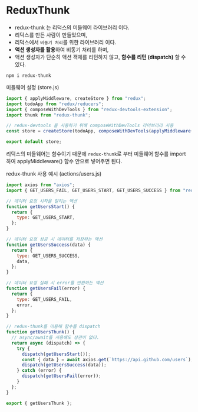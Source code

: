 # ReduxThunk

- redux-thunk 는 리덕스의 미들웨어 라이브러리 이다.
- 리덕스를 만든 사람이 만들었으며,
- 리덕스에서 `비동기 처리`를 위한 라이브러리 이다.
- **액션 생성자를 활용**하여 비동기 처리를 하며,
- 액션 생성자가 단순히 액션 객체를 리턴하지 않고, **함수를 리턴 (dispatch)** 할 수 있다.

```
npm i redux-thunk
```

미들웨어 설정 (store.js)

```javascript
import { applyMiddleware, createStore } from "redux";
import todoApp from "redux/reducers";
import { composeWithDevTools } from "redux-devtools-extension";
import thunk from "redux-thunk";

// redux-devtools 을 사용하기 위해 composeWithDevTools 라이브러리 사용
const store = createStore(todoApp, composeWithDevTools(applyMiddleware(thunk)));

export default store;
```

리덕스의 미들웨어는 함수이기 때문에 `redux-thunk`로 부터 미들웨어 함수를 import 하여
applyMiddleware() 함수 안으로 넣어주면 된다.
<br />

redux-thunk 사용 예시 (actions/users.js)

```javascript
import axios from "axios";
import { GET_USERS_FAIL, GET_USERS_START, GET_USERS_SUCCESS } from "redux/type";

// 데이터 요청 시작을 알리는 액션
function getUsersStart() {
  return {
    type: GET_USERS_START,
  };
}

// 데이터 요청 성공 시 데이터를 저장하는 액션
function getUsersSuccess(data) {
  return {
    type: GET_USERS_SUCCESS,
    data,
  };
}

// 데이터 요청 실패 시 error를 반환하는 액션
function getUsersFail(error) {
  return {
    type: GET_USERS_FAIL,
    error,
  };
}

// redux-thunk를 이용해 함수를 dispatch
function getUsersThunk() {
  // async/await를 사용해도 상관이 없다.
  return async (dispatch) => {
    try {
      dispatch(getUsersStart());
      const { data } = await axios.get(`https://api.github.com/users`);
      dispatch(getUsersSuccess(data));
    } catch (error) {
      dispatch(getUsersFail(error));
    }
  };
}

export { getUsersThunk };
```
